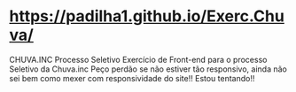 # https://padilha1.github.io/Exerc.Chuva/

CHUVA.INC Processo Seletivo
Exercício de Front-end para o processo Seletivo da Chuva.inc
Peço perdão se não estiver tão responsivo, ainda não sei bem como mexer com responsividade do site!! Estou tentando!! 
